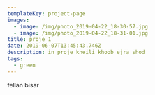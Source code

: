 ```yaml
---
templateKey: project-page
images:
  - image: /img/photo_2019-04-22_18-30-57.jpg
  - image: /img/photo_2019-04-22_18-31-01.jpg
title: proje 1
date: 2019-06-07T13:45:43.746Z
description: in proje kheili khoob ejra shod
tags:
  - green
---
```

fellan bisar
